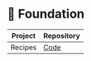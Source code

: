 # 🌱 Foundation

| Project | Repository                                                                   |
| ------- | ---------------------------------------------------------------------------- |
| Recipes | [Code](https://github.com/BlakeNeko/odin-project-practice/tree/main/recipes) |

